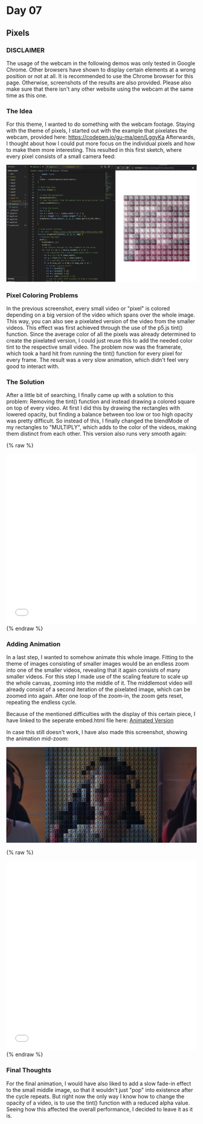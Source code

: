 # Day 07

## Pixels

### DISCLAIMER
The usage of the webcam in the following demos was only tested in Google Chrome.
Other browsers have shown to display certain elements at a wrong position or not at all.
It is recommended to use the Chrome browser for this page. Otherwise, screenshots of the results are also provided.
Please also make sure that there isn't any other website using the webcam at the same time as this one.

### The Idea
For this theme, I wanted to do something with the webcam footage. Staying with the theme of pixels, I started out with the example that pixelates the webcam, provided here: https://codepen.io/gu-ma/pen/LggyKa
Afterwards, I thought about how I could put more focus on the individual pixels and how to make them more interesting. This resulted in this first sketch, where every pixel consists of a small camera feed:

![Screenshot Cam Pixels](content/day07/Screenshot_1.png)

### Pixel Coloring Problems
In the previous screenshot, every small video or "pixel" is colored depending on a big version of the video which spans over the whole image. This way, you can also see a pixelated version of the video from the smaller videos.
This effect was first achieved through the use of the p5.js tint() function. Since the average color of all the pixels was already determined to create the pixelated version, I could just reuse this to add the needed color tint to the respective small video.
The problem now was the framerate, which took a hard hit from running the tint() function for every pixel for every frame. The result was a very slow animation, which didn't feel very good to interact with.

### The Solution
After a little bit of searching, I finally came up with a solution to this problem: Removing the tint() function and instead drawing a colored square on top of every video. At first I did this by drawing the rectangles with lowered opacity, but finding a balance between too low or too high opacity was pretty difficult. So instead of this, I finally changed the blendMode of my rectangles to "MULTIPLY", which adds to the color of the videos, making them distinct from each other. This version also runs very smooth again:

{% raw %}
<iframe src="content/day07/01/embed.html" width="100%" height="450px" frameborder="no"></iframe>
{% endraw %}

### Adding Animation
In a last step, I wanted to somehow animate this whole image. Fitting to the theme of images consisting of smaller images would be an endless zoom into one of the smaller videos, revealing that it again consists of many smaller videos.
For this step I made use of the scaling feature to scale up the whole canvas, zooming into the middle of it. The middlemost video will already consist of a second iteration of the pixelated image, which can be zoomed into again. After one loop of the zoom-in, the zoom gets reset, repeating the endless cycle.

Because of the mentioned difficulties with the display of this certain piece, I have linked to the seperate embed.html file here: [Animated Version](content/day07/02/embed.html)

In case this still doesn't work, I have also made this screenshot, showing the animation mid-zoom:

![Screenshot Animated](content/day07/Screenshot_2.png)

{% raw %}
<iframe src="content/day07/02/embed.html" width="100%" height="500px" frameborder="no"></iframe>
{% endraw %}

### Final Thoughts
For the final animation, I would have also liked to add a slow fade-in effect to the small middle image, so that it wouldn't just "pop" into existence after the cycle repeats.
But right now the only way I know how to change the opacity of a video, is to use the tint() function with a reduced alpha value. Seeing how this affected the overall performance, I decided to leave it as it is.